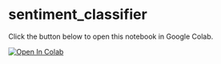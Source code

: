 # sentiment_classifier

Click the button below to open this notebook in Google Colab.

[![Open In Colab](https://colab.research.google.com/assets/colab-badge.svg)](https://colab.research.google.com/github/matonski/sentiment_classifier/blob/main/Sentiment_Classifier.ipynb)
